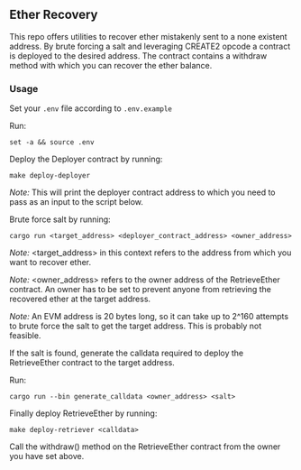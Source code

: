 ## Ether Recovery

This repo offers utilities to recover ether mistakenly sent to a none existent address. By brute forcing a salt and leveraging CREATE2 opcode a contract is deployed to the desired address. The contract contains a withdraw method with which you can recover the ether balance.

### Usage

Set your `.env` file according to `.env.example`

Run:

```
set -a && source .env
```

Deploy the Deployer contract by running:

```
make deploy-deployer
```

_Note:_ This will print the deployer contract address to which you need to pass as an input to the script below.

Brute force salt by running:

```
cargo run <target_address> <deployer_contract_address> <owner_address>
```

_Note:_ <target_address> in this context refers to the address from which you want to recover ether.

_Note:_ <owner_address> refers to the owner address of the RetrieveEther contract. An owner has to be set to prevent anyone from retrieving the recovered ether at the target address.

_Note:_ An EVM address is 20 bytes long, so it can take up to 2^160 attempts to brute force the salt to get the target address. This is probably not feasible.

If the salt is found, generate the calldata required to deploy the RetrieveEther contract to the target address.

Run:

```
cargo run --bin generate_calldata <owner_address> <salt>
```

Finally deploy RetrieveEther by running:

```
make deploy-retriever <calldata>
```

Call the withdraw() method on the RetrieveEther contract from the owner you have set above.
